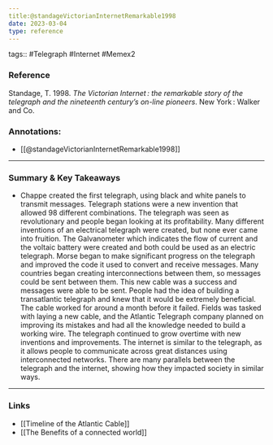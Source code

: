 ```yaml
---
title:@standageVictorianInternetRemarkable1998
date: 2023-03-04
type: reference
---
```


tags:: #Telegraph #Internet #Memex2 

### Reference 

Standage, T. 1998. _The Victorian Internet : the remarkable story of the telegraph and the nineteenth centuryʼs on-line pioneers_. New York : Walker and Co.

### Annotations: 
- [[@standageVictorianInternetRemarkable1998]]

---

### Summary & Key Takeaways

- Chappe created the first telegraph, using black and white panels to transmit messages. Telegraph stations were a new invention that allowed 98 different combinations. The telegraph was seen as revolutionary and people began looking at its profitability. Many different inventions of an electrical telegraph were created, but none ever came into fruition. The Galvanometer which indicates the flow of current and the voltaic battery were created and both could be used as an electric telegraph.  Morse began to make significant progress on the telegraph and improved the code it used to convert and receive messages. Many countries began creating interconnections between them, so messages could be sent between them. This new cable was a success and messages were able to be sent. People had the idea of building a transatlantic telegraph and knew that it would be extremely beneficial. The cable worked for around a month before it failed. Fields was tasked with laying a new cable, and the Atlantic Telegraph company planned on improving its mistakes and had all the knowledge needed to build a working wire.  The telegraph continued to grow overtime with new inventions and improvements. The internet is similar to the telegraph, as it allows people to communicate across great distances using interconnected networks. There are many parallels between the telegraph and the internet, showing how they impacted society in similar ways.

--- 

### Links
- [[Timeline of the Atlantic Cable]]
- [[The Benefits of a connected world]]
